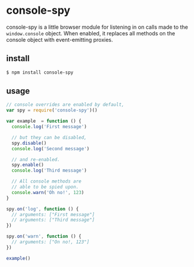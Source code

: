 # console-spy
console-spy is a little browser module for listening in on calls made to the `window.console` object. When enabled, it replaces all methods on the console object with event-emitting proxies. 

## install
```sh
$ npm install console-spy
```

## usage
```js
// console overrides are enabled by default,
var spy = require('console-spy')()

var example  = function () {
  console.log('First message')

  // but they can be disabled,
  spy.disable()
  console.log('Second message')

  // and re-enabled.
  spy.enable()
  console.log('Third message')

  // All console methods are
  // able to be spied upon.
  console.warn('Oh no!', 123)
}

spy.on('log', function () {
  // arguments: ["First message"]
  // arguments: ["Third message"]
})

spy.on('warn', function () {
  // arguments: ["On no!, 123"]
})

example()
```
